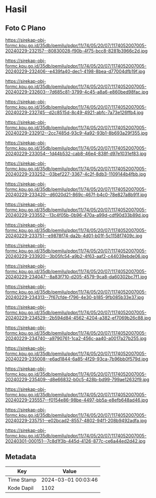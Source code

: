 # Hasil

## Foto C Plano

https://sirekap-obj-formc.kpu.go.id/35db/pemilu/pdpr/11/74/05/20/07/1174052007005-20240229-232157--80830028-f90b-4f75-bcc8-8281b3966c2d.jpg

https://sirekap-obj-formc.kpu.go.id/35db/pemilu/pdpr/11/74/05/20/07/1174052007005-20240229-232406--e439fa40-dec1-4198-8bea-d77004dfb19f.jpg

https://sirekap-obj-formc.kpu.go.id/35db/pemilu/pdpr/11/74/05/20/07/1174052007005-20240229-232603--7d685c81-3799-4c45-a8a6-e860bed98fac.jpg

https://sirekap-obj-formc.kpu.go.id/35db/pemilu/pdpr/11/74/05/20/07/1174052007005-20240229-232745--d2c8515d-8c49-4921-abfc-7a73e126ffb4.jpg

https://sirekap-obj-formc.kpu.go.id/35db/pemilu/pdpr/11/74/05/20/07/1174052007005-20240229-232912--2cc7485d-93c9-4a92-93b1-8b693a29f355.jpg

https://sirekap-obj-formc.kpu.go.id/35db/pemilu/pdpr/11/74/05/20/07/1174052007005-20240229-233054--1d44b532-cab8-46e4-838f-d97e1031ef83.jpg

https://sirekap-obj-formc.kpu.go.id/35db/pemilu/pdpr/11/74/05/20/07/1174052007005-20240229-233252--03bef227-3367-4c2f-8db3-1109144b4fbb.jpg

https://sirekap-obj-formc.kpu.go.id/35db/pemilu/pdpr/11/74/05/20/07/1174052007005-20240229-233420--d6020d21-869c-467f-b4c0-78e827a8b91f.jpg

https://sirekap-obj-formc.kpu.go.id/35db/pemilu/pdpr/11/74/05/20/07/1174052007005-20240229-233552--13c4f05b-0b96-470a-a99d-cdf90d33b89d.jpg

https://sirekap-obj-formc.kpu.go.id/35db/pemilu/pdpr/11/74/05/20/07/1174052007005-20240229-233751--e9878f74-da2b-4d01-b01f-5c1158f7409c.jpg

https://sirekap-obj-formc.kpu.go.id/35db/pemilu/pdpr/11/74/05/20/07/1174052007005-20240229-233920--3b05fc54-a9b2-4f63-aaf2-c44039ebde06.jpg

https://sirekap-obj-formc.kpu.go.id/35db/pemilu/pdpr/11/74/05/20/07/1174052007005-20240229-234047--8a83f710-d205-4579-9ca8-da60302bc7f1.jpg

https://sirekap-obj-formc.kpu.go.id/35db/pemilu/pdpr/11/74/05/20/07/1174052007005-20240229-234313--7f67cfde-f796-4e30-b185-9fb085b33e37.jpg

https://sirekap-obj-formc.kpu.go.id/35db/pemilu/pdpr/11/74/05/20/07/1174052007005-20240229-234529--2b594d84-4562-4204-a382-ef7069b26c88.jpg

https://sirekap-obj-formc.kpu.go.id/35db/pemilu/pdpr/11/74/05/20/07/1174052007005-20240229-234740--a9790761-1ca2-456c-aa40-a0017a27b255.jpg

https://sirekap-obj-formc.kpu.go.id/35db/pemilu/pdpr/11/74/05/20/07/1174052007005-20240229-235008--e6ad1844-6a85-4f29-93ca-7b96bb0f579d.jpg

https://sirekap-obj-formc.kpu.go.id/35db/pemilu/pdpr/11/74/05/20/07/1174052007005-20240229-235409--d8e66832-b0c5-428b-bd99-799ae12632f9.jpg

https://sirekap-obj-formc.kpu.go.id/35db/pemilu/pdpr/11/74/05/20/07/1174052007005-20240229-235557--f0154e86-98be-4497-bb5a-e8efb648ad46.jpg

https://sirekap-obj-formc.kpu.go.id/35db/pemilu/pdpr/11/74/05/20/07/1174052007005-20240229-235751--e02bcad2-8557-4802-94f1-208b9492adfa.jpg

https://sirekap-obj-formc.kpu.go.id/35db/pemilu/pdpr/11/74/05/20/07/1174052007005-20240301-000151--7c8d1f3b-445d-4126-877c-ce6a44ed2d42.jpg


## Metadata

| Key        | Value               |
| ---------- | ------------------- |
| Time Stamp | 2024-03-01 00:03:46 |
| Kode Dapil | 1102                |



